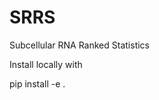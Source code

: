 <!-- [![codecov](https://codecov.io/gh/r-bierman/SRRS/branch/main/graph/badge.svg?token=MGBPS830R9)](https://codecov.io/gh/r-bierman/SRRS) -->

# SRRS
Subcellular RNA Ranked Statistics

Install locally with

pip install -e .

